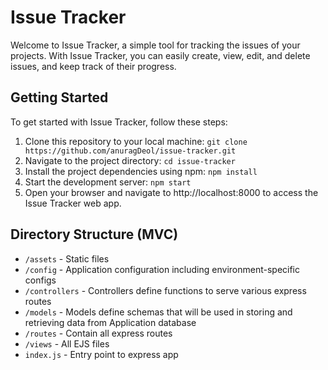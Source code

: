 # Issue Tracker
Welcome to Issue Tracker, a simple tool for tracking the issues of your projects. With Issue Tracker, you can easily create, view, edit, and delete issues, and keep track of their progress.

## Getting Started
To get started with Issue Tracker, follow these steps:
1. Clone this repository to your local machine:
`git clone https://github.com/anuragDeol/issue-tracker.git`
2. Navigate to the project directory: `cd issue-tracker`
4. Install the project dependencies using npm: `npm install`
5. Start the development server: `npm start`
6. Open your browser and navigate to http://localhost:8000 to access the Issue Tracker web app.

## Directory Structure (MVC)
* ```/assets``` - Static files
* ```/config``` - Application configuration including environment-specific configs
* ```/controllers``` - Controllers define functions to serve various express routes
* ```/models``` - Models define schemas that will be used in storing and retrieving data from Application database
* ```/routes``` - Contain all express routes
* ```/views``` - All EJS files
* ```index.js``` - Entry point to express app
